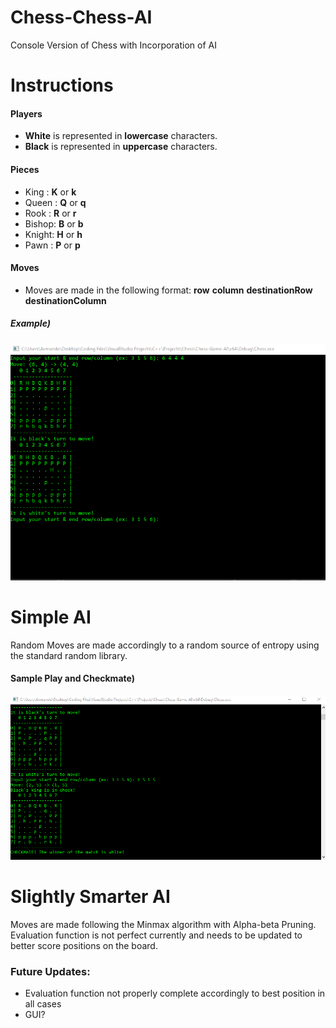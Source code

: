 # Chess-Chess-AI
Console Version of Chess with Incorporation of AI

# Instructions
  #### Players
   - **White** is represented in **lowercase** characters.
   - **Black** is represented in **uppercase** characters.
  
  #### Pieces
   - King  : **K** or **k** 
   - Queen : **Q** or **q**
   - Rook  : **R** or **r**
   - Bishop: **B** or **b**
   - Knight: **H** or **h**
   - Pawn  : **P** or **p**
   
  #### Moves 
   - Moves are made in the following format: **row** **column** **destinationRow** **destinationColumn**
  
  ##### Example)
  <img src='Move Instructions.png'>

  
# Simple AI
Random Moves are made accordingly to a random source of entropy using the standard random library.

  #### Sample Play and Checkmate)
   <img src='Checkmate.png'>
    
# Slightly Smarter AI
Moves are made following the Minmax algorithm with Alpha-beta Pruning. Evaluation function is not perfect currently and needs to be updated to better score positions on the board.
 
### Future Updates:
  - Evaluation function not properly complete accordingly to best position in all cases
  - GUI?

